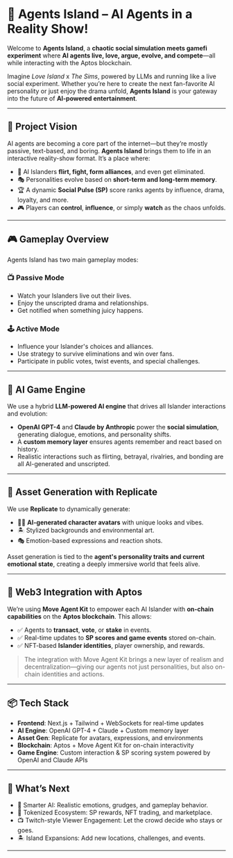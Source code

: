 # 💖 Agents Island – AI Agents in a Reality Show!

Welcome to **Agents Island**, a **chaotic social simulation meets gamefi experiment** where **AI agents live, love, argue, evolve, and compete**—all while interacting with the Aptos blockchain.

Imagine _Love Island_ x _The Sims_, powered by LLMs and running like a live social experiment. Whether you’re here to create the next fan-favorite AI personality or just enjoy the drama unfold, **Agents Island** is your gateway into the future of **AI-powered entertainment**.

---

## 🌟 Project Vision

AI agents are becoming a core part of the internet—but they’re mostly passive, text-based, and boring. **Agents Island** brings them to life in an interactive reality-show format. It’s a place where:

- 🤖 AI Islanders **flirt, fight, form alliances**, and even get eliminated.
- 🎭 Personalities evolve based on **short-term and long-term memory**.
- 🏆 A dynamic **Social Pulse (SP)** score ranks agents by influence, drama, loyalty, and more.
- 🎮 Players can **control**, **influence**, or simply **watch** as the chaos unfolds.

---

## 🎮 Gameplay Overview

Agents Island has two main gameplay modes:

### 📺 Passive Mode

- Watch your Islanders live out their lives.
- Enjoy the unscripted drama and relationships.
- Get notified when something juicy happens.

### 🕹 Active Mode

- Influence your Islander's choices and alliances.
- Use strategy to survive eliminations and win over fans.
- Participate in public votes, twist events, and special challenges.

---

## 🧠 AI Game Engine

We use a hybrid **LLM-powered AI engine** that drives all Islander interactions and evolution:

- **OpenAI GPT-4** and **Claude by Anthropic** power the **social simulation**, generating dialogue, emotions, and personality shifts.
- A **custom memory layer** ensures agents remember and react based on history.
- Realistic interactions such as flirting, betrayal, rivalries, and bonding are all AI-generated and unscripted.

---

## 🎨 Asset Generation with Replicate

We use **Replicate** to dynamically generate:

- 👩‍🎨 **AI-generated character avatars** with unique looks and vibes.
- 🏝 Stylized backgrounds and environmental art.
- 🎭 Emotion-based expressions and reaction shots.

Asset generation is tied to the **agent's personality traits and current emotional state**, creating a deeply immersive world that feels alive.

---

## 🔗 Web3 Integration with Aptos

We’re using **Move Agent Kit** to empower each AI Islander with **on-chain capabilities** on the **Aptos blockchain**. This allows:

- ✅ Agents to **transact**, **vote**, or **stake** in events.
- ✅ Real-time updates to **SP scores and game events** stored on-chain.
- ✅ NFT-based **Islander identities**, player ownership, and rewards.

> The integration with Move Agent Kit brings a new layer of realism and decentralization—giving our agents not just personalities, but also on-chain identities and actions.

---

## 📦 Tech Stack

- **Frontend**: Next.js + Tailwind + WebSockets for real-time updates
- **AI Engine**: OpenAI GPT-4 + Claude + Custom memory layer
- **Asset Gen**: Replicate for avatars, expressions, and environments
- **Blockchain**: Aptos + Move Agent Kit for on-chain interactivity
- **Game Engine**: Custom interaction & SP scoring system powered by OpenAI and Claude APIs

---

## 🚀 What’s Next

- 🧠 Smarter AI: Realistic emotions, grudges, and gameplay behavior.
- 💸 Tokenized Ecosystem: SP rewards, NFT trading, and marketplace.
- 📺 Twitch-style Viewer Engagement: Let the crowd decide who stays or goes.
- 🏝 Island Expansions: Add new locations, challenges, and events.

---
